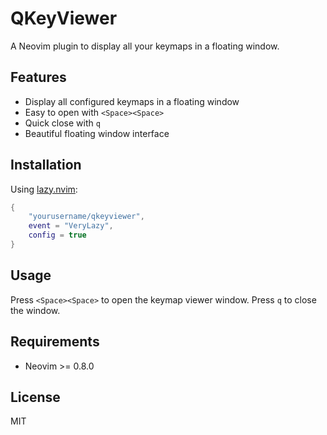 # QKeyViewer

A Neovim plugin to display all your keymaps in a floating window.

## Features

- Display all configured keymaps in a floating window
- Easy to open with `<Space><Space>`
- Quick close with `q`
- Beautiful floating window interface

## Installation

Using [lazy.nvim](https://github.com/folke/lazy.nvim):

```lua
{
    "yourusername/qkeyviewer",
    event = "VeryLazy",
    config = true
}
```

## Usage

Press `<Space><Space>` to open the keymap viewer window.
Press `q` to close the window.

## Requirements

- Neovim >= 0.8.0

## License

MIT
